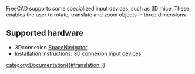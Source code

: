   FreeCAD supports some specialized input devices, such as 3D mice. These enables the user to rotate, translate and zoom objects in three dimensions.

## Supported hardware 

-   3Dconnexion [SpaceNavigator](http://www.3dconnexion.com/products/spacenavigator.html)
-   Installation instructions: [3D connexion input devices](3Dconnexion_input_devices.md)

 [category:Documentation{{\#translation:}}](category:Documentation.md)
